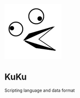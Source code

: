 ![logo](https://github.com/Alprog/KuKu/blob/main/docs/logo.png)

# KuKu
Scripting language and data format
